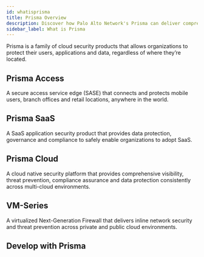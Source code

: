 ```yaml
---
id: whatisprisma
title: Prisma Overview
description: Discover how Palo Alto Network's Prisma can deliver comprehensive cloud-native security.
sidebar_label: What is Prisma
---
```


Prisma is a family of cloud security products that allows organizations to protect their users, 
applications and data, regardless of where they’re located.

## Prisma Access
A secure access service edge (SASE) that connects and protects mobile users, branch offices and retail locations, anywhere in the world.

## Prisma SaaS
A SaaS application security product that provides data protection, governance and compliance to safely enable organizations to adopt SaaS.

## Prisma Cloud
A cloud native security platform that provides comprehensive visibility, threat prevention, compliance assurance and data protection consistently across multi-cloud environments.

## VM-Series
A virtualized Next-Generation Firewall that delivers inline network security and threat prevention across private and public cloud environments.

## Develop with Prisma 

